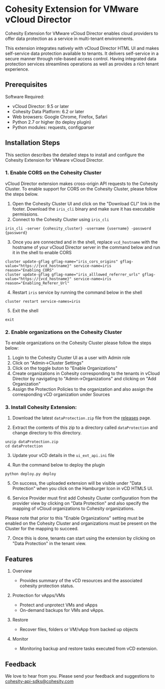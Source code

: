 # Cohesity Extension for VMware vCloud Director

Cohesity Extension for VMware vCloud Director enables cloud providers to offer data protection as a service in multi-tenant environments.

This extension integrates natively with vCloud Director HTML UI and makes self-service data protection  available to tenants. It delivers self-service in a secure manner through role-based access control. Having integrated data protection services streamlines operations as well as provides a rich tenant experience.

## Prerequisites

Software Required:

* vCloud Director: 9.5 or later
* Cohesity Data Platform: 6.2 or later
* Web browsers: Google Chrome, Firefox, Safari
* Python 2.7 or higher (to deploy plugin)
* Python modules: requests, configparser

## Installation Steps

This section describes the detailed steps to install and configure the Cohesity Extension for VMware vCloud Director.

### 1. Enable CORS on the Cohesity Cluster
vCloud Director extension makes cross-origin API requests to the Cohesity Cluster.
To enable support for CORS on the Cohesity Cluster, please follow the steps below.

1) Open the Cohesity Cluster UI and click on the "Download CLI" link in the footer. Download the `iris_cli` binary and make sure it has executable permissions.
2) Connect to the Cohesity Cluster using `iris_cli`
```
iris_cli -server {cohesity_cluster} -username {username} -password {password}
```
3) Once you are connected and in the shell, replace `vcd_hostname` with the hostname of your vCloud Director server in the command below and run it in the shell to enable CORS
```
cluster update-gflag gflag-name="iris_cors_origins" gflag-value="https://{vcd_hostname}" service-name=iris reason="Enabling_CORS"
cluster update-gflag gflag-name="iris_alllowed_referrer_urls" gflag-value="https://{vcd_hostname}" service-name=iris reason="Enabling_Referer_Url"
```
4) Restart `iris` service by running the command below in the shell
```
cluster restart service-names=iris
```
5) Exit the shell
```
exit
```

### 2. Enable organizations on the Cohesity Cluster
To enable organizations on the Cohesity Cluster please follow the steps below:

1) Login to the Cohesity Cluster UI as a user with Admin role
2) Click on "Admin->Cluster Settings"
3) Click on the toggle buton to "Enable Organizations"
4) Create organizations in Cohesity corresponding to the tenants in vCloud Director by navigating to "Admin->Organizations" and clicking on "Add Organization"
5) Assign the Protection Policies to the organization and also assign the corresponding vCD organization under Sources


### 3. Install Cohesity Extension:

1) Download the latest `dataProtection.zip` file from the [releases](https://github.com/cohesity/cohesity-vcd-extension/releases) page.

2) Extract the contents of this zip to a directory called `dataProtection` and change directory to this directory.
```
unzip dataProtection.zip
cd dataProtection
```

3) Update your vCD details in the `ui_ext_api.ini` file

4) Run the command below to deploy the plugin
```
python deploy.py deploy
```

5) On success, the uploaded extension will be visible under "Data Protection" when you click on the Hamburger Icon in vCD HTML5 UI.

6) Service Provider must first add Cohesity Cluster configuration from the provider view by clicking on "Data Protection" and also specify the mapping of vCloud organizations to Cohesity organizations.

Please note that prior to this "Enable Organizations" setting must be enabled on the Cohesity Cluster and organizations must be present on the Cluster for the mapping to succeed.

7) Once this is done, tenants can start using the extension by clicking on "Data Protection" in the tenant view.


## Features

1) Overview
    * Provides summary of the vCD resources and the associated cohesity protection status. 

2) Protection for vApps/VMs
    * Protect and unprotect VMs and vApps
    * On-demand backups for VMs and vApps.

3) Restore
    * Recover files, folders or VM/vApp from backed up objects

4) Monitor
    * Monitoring backup and restore tasks executed from vCD extension.


## Feedback
We love to hear from you. Please send your feedback and suggestions to cohesity-api-sdks@cohesity.com
